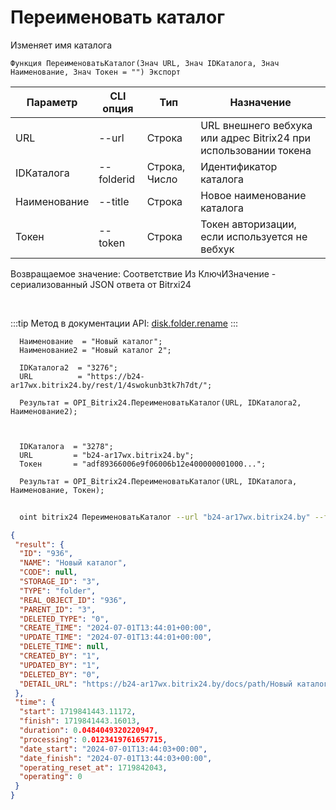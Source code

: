 ﻿---
sidebar_position: 10
---

# Переименовать каталог
 Изменяет имя каталога



`Функция ПереименоватьКаталог(Знач URL, Знач IDКаталога, Знач Наименование, Знач Токен = "") Экспорт`

  | Параметр | CLI опция | Тип | Назначение |
  |-|-|-|-|
  | URL | --url | Строка | URL внешнего вебхука или адрес Bitrix24 при использовании токена |
  | IDКаталога | --folderid | Строка, Число | Идентификатор каталога |
  | Наименование | --title | Строка | Новое наименование каталога |
  | Токен | --token | Строка | Токен авторизации, если используется не вебхук |

  
  Возвращаемое значение:   Соответствие Из КлючИЗначение - сериализованный JSON ответа от Bitrxi24

<br/>

:::tip
Метод в документации API: [disk.folder.rename](https://dev.1c-bitrix.ru/rest_help/disk/folder/disk_folder_rename.php)
:::
<br/>


```bsl title="Пример кода"
  Наименование  = "Новый каталог";
  Наименование2 = "Новый каталог 2";
  
  IDКаталога2  = "3276";
  URL          = "https://b24-ar17wx.bitrix24.by/rest/1/4swokunb3tk7h7dt/";
  
  Результат = OPI_Bitrix24.ПереименоватьКаталог(URL, IDКаталога2, Наименование2);
  
  
  
  IDКаталога  = "3278";
  URL         = "b24-ar17wx.bitrix24.by";
  Токен       = "adf89366006e9f06006b12e400000001000...";
  
  Результат = OPI_Bitrix24.ПереименоватьКаталог(URL, IDКаталога, Наименование, Токен);
```
	


```sh title="Пример команды CLI"
    
  oint bitrix24 ПереименоватьКаталог --url "b24-ar17wx.bitrix24.by" --folderid "2490" --title %title% --token "56898d66006e9f06006b12e400000001000..."

```

```json title="Результат"
{
 "result": {
  "ID": "936",
  "NAME": "Новый каталог",
  "CODE": null,
  "STORAGE_ID": "3",
  "TYPE": "folder",
  "REAL_OBJECT_ID": "936",
  "PARENT_ID": "3",
  "DELETED_TYPE": "0",
  "CREATE_TIME": "2024-07-01T13:44:01+00:00",
  "UPDATE_TIME": "2024-07-01T13:44:01+00:00",
  "DELETE_TIME": null,
  "CREATED_BY": "1",
  "UPDATED_BY": "1",
  "DELETED_BY": "0",
  "DETAIL_URL": "https://b24-ar17wx.bitrix24.by/docs/path/Новый каталог"
 },
 "time": {
  "start": 1719841443.11172,
  "finish": 1719841443.16013,
  "duration": 0.0484049320220947,
  "processing": 0.0123419761657715,
  "date_start": "2024-07-01T13:44:03+00:00",
  "date_finish": "2024-07-01T13:44:03+00:00",
  "operating_reset_at": 1719842043,
  "operating": 0
 }
}
```
